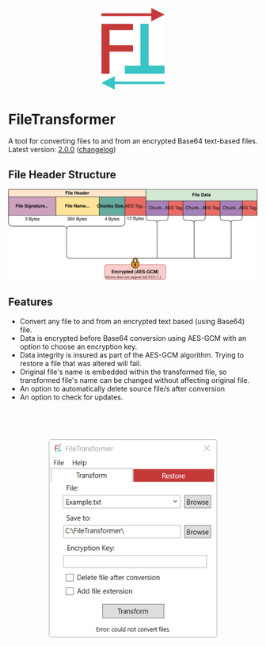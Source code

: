 <p align="center">
  <a href="#"><img src="Resources/logo.svg" width="128"></a>
</p>

# FileTransformer
A tool for converting files to and from an encrypted Base64 text-based files.  
Latest version: [2.0.0](https://github.com/MichaelYochpaz/FileTransformer/releases/latest) ([changelog](https://github.com/MichaelYochpaz/FileTransformer/blob/main/CHANGELOG.md))

## File Header Structure
<p align="center">
  <a href="#"><img src="Resources/file-structure.svg"></a>
</p>

## Features
* Convert any file to and from an encrypted text based (using Base64) file.
* Data is encrypted before Base64 conversion using AES-GCM with an option to choose an encryption key.
* Data integrity is insured as part of the AES-GCM algorithm. Trying to restore a file that was altered will fail.
* Original file's name is embedded within the transformed file, so transformed file's name can be changed without affecting original file.
* An option to automatically delete source file/s after conversion
* An option to check for updates.

##
</br>
</br>
<p align="center">
  <a href="#"><img src="Resources/screenshot.png" height="400" a="#"></a>
</p>